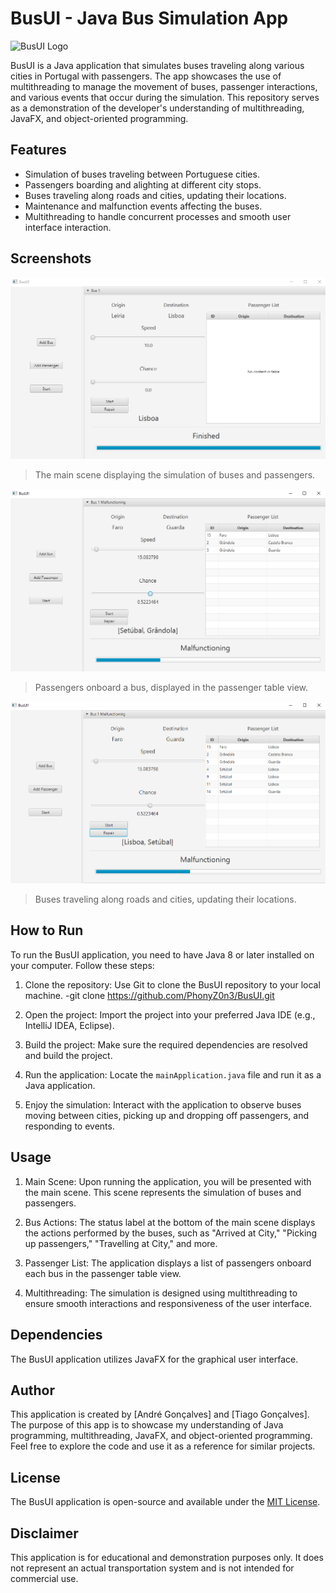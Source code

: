 # BusUI - Java Bus Simulation App

![BusUI Logo](https://github.com/PhonyZ0n3/BusUI/blob/main/BusUI.png)

BusUI is a Java application that simulates buses traveling along various cities in Portugal with passengers. The app showcases the use of multithreading to manage the movement of buses, passenger interactions, and various events that occur during the simulation. This repository serves as a demonstration of the developer's understanding of multithreading, JavaFX, and object-oriented programming.

## Features

- Simulation of buses traveling between Portuguese cities.
- Passengers boarding and alighting at different city stops.
- Buses traveling along roads and cities, updating their locations.
- Maintenance and malfunction events affecting the buses.
- Multithreading to handle concurrent processes and smooth user interface interaction.

## Screenshots

![Screenshot 1](screenshots/screenshot1.png)
> The main scene displaying the simulation of buses and passengers.

![Screenshot 2](screenshots/screenshot2.png)
> Passengers onboard a bus, displayed in the passenger table view.

![Screenshot 3](screenshots/screenshot3.png)
> Buses traveling along roads and cities, updating their locations.

## How to Run

To run the BusUI application, you need to have Java 8 or later installed on your computer. Follow these steps:

1. Clone the repository: Use Git to clone the BusUI repository to your local machine.
   -git clone https://github.com/PhonyZ0n3/BusUI.git
   
3. Open the project: Import the project into your preferred Java IDE (e.g., IntelliJ IDEA, Eclipse).

4. Build the project: Make sure the required dependencies are resolved and build the project.

5. Run the application: Locate the `mainApplication.java` file and run it as a Java application.

6. Enjoy the simulation: Interact with the application to observe buses moving between cities, picking up and dropping off passengers, and responding to events.

## Usage

1. Main Scene: Upon running the application, you will be presented with the main scene. This scene represents the simulation of buses and passengers.

2. Bus Actions: The status label at the bottom of the main scene displays the actions performed by the buses, such as "Arrived at City," "Picking up passengers," "Travelling at City," and more.

3. Passenger List: The application displays a list of passengers onboard each bus in the passenger table view.

4. Multithreading: The simulation is designed using multithreading to ensure smooth interactions and responsiveness of the user interface.

## Dependencies

The BusUI application utilizes JavaFX for the graphical user interface.

## Author

This application is created by [André Gonçalves] and [Tiago Gonçalves]. The purpose of this app is to showcase my understanding of Java programming, multithreading, JavaFX, and object-oriented programming. Feel free to explore the code and use it as a reference for similar projects.

## License

The BusUI application is open-source and available under the [MIT License](https://github.com/PhonyZ0n3/BusUI/blob/main/LICENSE).

## Disclaimer

This application is for educational and demonstration purposes only. It does not represent an actual transportation system and is not intended for commercial use.


